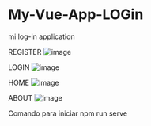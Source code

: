 # My-Vue-App-LOGin
 mi log-in application

REGISTER
![image](https://user-images.githubusercontent.com/98183323/197132679-af71812b-59d7-470e-8149-8a9b2b3fb3f7.png)

LOGIN
![image](https://user-images.githubusercontent.com/98183323/197132815-21d07ac0-9a65-4810-9630-4363a841cf56.png)

HOME
![image](https://user-images.githubusercontent.com/98183323/197133291-a2443649-0a1f-45cc-bef8-0415c818e623.png)

ABOUT
![image](https://user-images.githubusercontent.com/98183323/197133056-06f9b103-1b14-4d21-ae41-80511b5452b4.png)


Comando para iniciar
npm run serve
